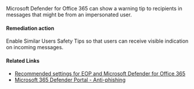 Microsoft Defender for Office 365 can show a warning tip to recipients in messages that might be from an impersonated user.

#### Remediation action
Enable Similar Users Safety Tips so that users can receive visible indication on incoming messages.

#### Related Links

* [Recommended settings for EOP and Microsoft Defender for Office 365](https://aka.ms/orca-atpp-docs-7) 
* [Microsoft 365 Defender Portal - Anti-phishing](https://security.microsoft.com/antiphishing)
